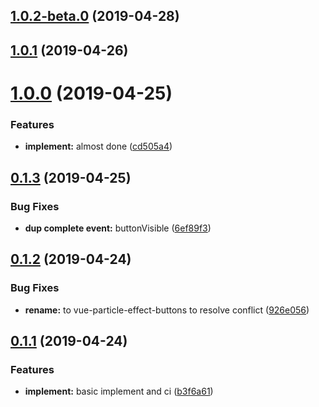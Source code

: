 <a name="1.0.2-beta.0"></a>
## [1.0.2-beta.0](https://github.com/dreambo8563/vue-particle-effect-buttons/compare/v1.0.1...v1.0.2-beta.0) (2019-04-28)



<a name="1.0.1"></a>
## [1.0.1](https://github.com/dreambo8563/vue-particle-effect-buttons/compare/v1.0.0...v1.0.1) (2019-04-26)



<a name="1.0.0"></a>
# [1.0.0](https://github.com/dreambo8563/vue-particle-effect-buttons/compare/v0.1.3...v1.0.0) (2019-04-25)


### Features

* **implement:** almost done ([cd505a4](https://github.com/dreambo8563/vue-particle-effect-buttons/commit/cd505a4))



<a name="0.1.3"></a>
## [0.1.3](https://github.com/dreambo8563/vue-particle-effect-buttons/compare/v0.1.2...v0.1.3) (2019-04-25)


### Bug Fixes

* **dup complete event:** buttonVisible ([6ef89f3](https://github.com/dreambo8563/vue-particle-effect-buttons/commit/6ef89f3))



<a name="0.1.2"></a>
## [0.1.2](https://github.com/dreambo8563/vue-particle-effect-buttons/compare/v0.1.1...v0.1.2) (2019-04-24)


### Bug Fixes

* **rename:** to vue-particle-effect-buttons to resolve conflict ([926e056](https://github.com/dreambo8563/vue-particle-effect-buttons/commit/926e056))



<a name="0.1.1"></a>
## [0.1.1](https://github.com/dreambo8563/vue-particle-effect-buttons/compare/b3f6a61...v0.1.1) (2019-04-24)


### Features

* **implement:** basic implement and ci ([b3f6a61](https://github.com/dreambo8563/vue-particle-effect-buttons/commit/b3f6a61))



